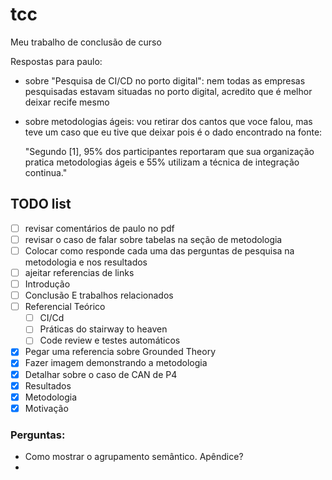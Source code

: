 # tcc
Meu trabalho de conclusão de curso

Respostas para paulo:

* sobre "Pesquisa de CI/CD no porto digital": nem todas as empresas pesquisadas estavam situadas no porto digital, acredito que é melhor deixar recife mesmo

* sobre metodologias ágeis: vou retirar dos cantos que voce falou, mas teve um caso que eu tive que deixar pois é o dado encontrado na fonte:

    "Segundo [1], 95% dos participantes reportaram que sua organização pratica metodologias ágeis e 55% utilizam a técnica de integração continua."


## TODO list
- [ ] revisar comentários de paulo no pdf
- [ ] revisar o caso de falar sobre tabelas na seção de metodologia
- [ ] Colocar como responde cada uma das perguntas de pesquisa na metodologia e nos resultados
- [ ] ajeitar referencias de links
- [ ] Introdução
- [ ] Conclusão E trabalhos relacionados
- [ ] Referencial Teórico
  - [ ] CI/Cd
  - [ ] Práticas do stairway to heaven
  - [ ] Code review e testes automáticos
- [x] Pegar uma referencia sobre Grounded Theory
- [x] Fazer imagem demonstrando a metodologia
- [x] Detalhar sobre o caso de CAN de P4
- [X] Resultados
- [X] Metodologia
- [X] Motivação

### Perguntas:
- Como mostrar o agrupamento semântico. Apêndice?
- 



